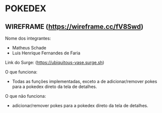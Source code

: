 # POKEDEX

## WIREFRAME (https://wireframe.cc/fV8Swd)

Nome dos integrantes: 
- Matheus Schade
- Luis Henrique Fernandes de Faria

Link do Surge: (https://ubiquitous-vase.surge.sh)

O que funciona:
- Todas as funções implementadas, exceto a de adicionar/remover pokes para a pokedex direto da tela de detalhes.

O que não funciona: 
- adicionar/remover pokes para a pokedex direto da tela de detalhes.

